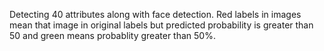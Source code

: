 Detecting 40 attributes along with face detection. Red labels in images mean that image in original labels but predicted probability is greater than 50 and green means probablity greater than 50%.
